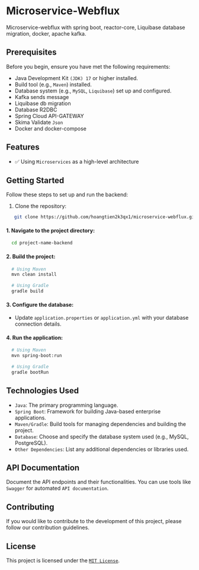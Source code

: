 # Microservice-Webflux
Microservice-webflux with spring boot, reactor-core, Liquibase database migration, docker, apache kafka.

## Prerequisites
Before you begin, ensure you have met the following requirements:

- Java Development Kit `(JDK) 17` or higher installed.
- Build tool (e.g., `Maven`) installed.
- Database system (e.g., `MySQL`, `Liquibase`) set up and configured.
- Kafka sends message
- Liquibase db migration
- Database R2DBC
- Spring Cloud API-GATEWAY
- Skima Validate `Json`
- Docker and docker-compose

## Features
- ✅ Using `Microservices` as a high-level architecture

## Getting Started
Follow these steps to set up and run the backend:

1. Clone the repository:
```bash
   git clone https://github.com/hoangtien2k3qx1/microservice-webflux.git
```

#### 1. Navigate to the project directory:
```bash
  cd project-name-backend
```

#### 2. Build the project:
```bash
  # Using Maven
  mvn clean install
  
  # Using Gradle
  gradle build
```

#### 3. Configure the database:
- Update `application.properties` or `application.yml` with your database connection details.


#### 4. Run the application:
```bash
  # Using Maven
  mvn spring-boot:run
  
  # Using Gradle
  gradle bootRun
```

## Technologies Used
- `Java`: The primary programming language.
- `Spring Boot`: Framework for building Java-based enterprise applications.
- `Maven/Gradle`: Build tools for managing dependencies and building the project.
- `Database`: Choose and specify the database system used (e.g., MySQL, PostgreSQL).
- `Other Dependencies`: List any additional dependencies or libraries used.

## API Documentation
Document the API endpoints and their functionalities. You can use tools like `Swagger` for automated `API documentation`.

## Contributing
If you would like to contribute to the development of this project, please follow our contribution guidelines.

## License
This project is licensed under the [`MIT License`](LICENSE).
